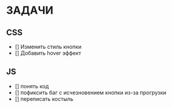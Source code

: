 # ЗАДАЧИ
## CSS
- [] Изменить стиль кнопки
- [] Добавить hover эффект
## JS
- [] понять код
- [] пофиксить баг с исчезновением кнопки из-за прогрузки
- [] переписать костыль
